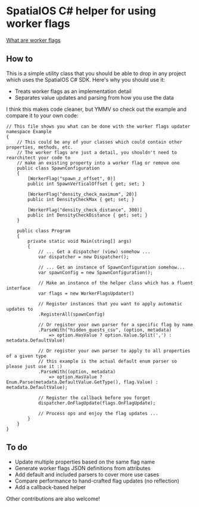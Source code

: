 # SpatialOS C# helper for using worker flags

[What are worker flags](https://docs.improbable.io/reference/latest/shared/worker-configuration/worker-flags#worker-flags)

## How to

This is a simple utility class that you should be able to drop in any project
which uses the SpatialOS C# SDK. Here's why you should use it:

  - Treats worker flags as an implementation detail
  - Separates value updates and parsing from how you use the data

I think this makes code cleaner, but YMMV so check out the example and compare
it to your own code:

```
// This file shows you what can be done with the worker flags updater
namespace Example
{
    // This could be any of your classes which could contain other properties, methods, etc.
    // The worker flags are just a detail, you shouldn't need to rearchitect your code to
    // make an existing property into a worker flag or remove one
    public class SpawnConfiguration
    {
        [WorkerFlag("spawn_z_offset", 0)]
        public int SpawnVerticalOffset { get; set; }

        [WorkerFlag("density_check_maximum", 20)]
        public int DensityCheckMax { get; set; }

        [WorkerFlag("density_check_distance", 300)]
        public int DensityCheckDistance { get; set; }
    }

    public class Program
    {
        private static void Main(string[] args)
        {
            // ... Get a dispatcher (view) somehow ...
            var dispatcher = new Dispatcher();

            // ... Get an instance of SpawnConfiguration somehow...
            var spawnConfig = new SpawnConfiguration();

            // Make an instance of the helper class which has a fluent interface
            var flags = new WorkerFlagsUpdater()
            
            // Register instances that you want to apply automatic updates to
            .RegisterAll(spawnConfig)

            // Or register your own parser for a specific flag by name
            .ParseWith("hidden_quests_csv", (option, metadata)
                => option.HasValue ? option.Value.Split(',') : metadata.DefaultValue)

            // Or register your own parser to apply to all properties of a given type
            // this example is the actual default enum parser so please just use it :)
            .ParseWith((option, metadata)
                => option.HasValue ? Enum.Parse(metadata.DefaultValue.GetType(), flag.Value) : metadata.DefaultValue);

            // Register the callback before you forget
            dispatcher.OnFlagUpdate(flags.OnFlagUpdate);

            // Process ops and enjoy the flag updates ...
        }
    }
}
```

## To do

  - Update multiple properties based on the same flag name
  - Generate worker flags JSON definitions from attributes
  - Add default and included parsers to cover more use cases
  - Compare performance to hand-crafted flag updates (no reflection)
  - Add a callback-based helper

Other contributions are also welcome!